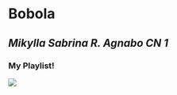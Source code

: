 # Bobola
## *Mikylla Sabrina R. Agnabo CN 1*
### My Playlist!
![](https://img.freepik.com/premium-photo/record-player-transparent-background-ai_894067-12083.jpg)
